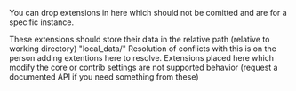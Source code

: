 You can drop extensions in here which should not be comitted and are for a specific instance.

These extensions should store their data in the relative path (relative to working directory) "local_data/"
Resolution of conflicts with this is on the person adding extentions here to resolve.
Extensions placed here which modify the core or contrib settings are not supported behavior
(request a documented API if you need something from these)